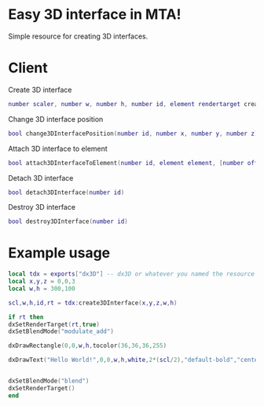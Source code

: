 # Easy 3D interface in MTA!

Simple resource for creating 3D interfaces.

# Client

Create 3D interface

```lua
number scaler, number w, number h, number id, element rendertarget create3DInterface(number x, number y, number z, number w, number h, [number scaler, number distance, number lookx, number looky, number lookz])
```

Change 3D interface position

```lua
bool change3DInterfacePosition(number id, number x, number y, number z)
```

Attach 3D interface to element

```lua
bool attach3DInterfaceToElement(number id, element element, [number offX, number offY, number offZ])
```

Detach 3D interface

```lua
bool detach3DInterface(number id)
```

Destroy 3D interface

```lua
bool destroy3DInterface(number id)
```

# Example usage

```lua
local tdx = exports["dx3D"] -- dx3D or whatever you named the resource
local x,y,z = 0,0,3
local w,h = 300,100

scl,w,h,id,rt = tdx:create3DInterface(x,y,z,w,h)

if rt then
dxSetRenderTarget(rt,true)
dxSetBlendMode("modulate_add")

dxDrawRectangle(0,0,w,h,tocolor(36,36,36,255)

dxDrawText("Hello World!",0,0,w,h,white,2*(scl/2),"default-bold","center","center")


dxSetBlendMode("blend")
dxSetRenderTarget()
end
```
